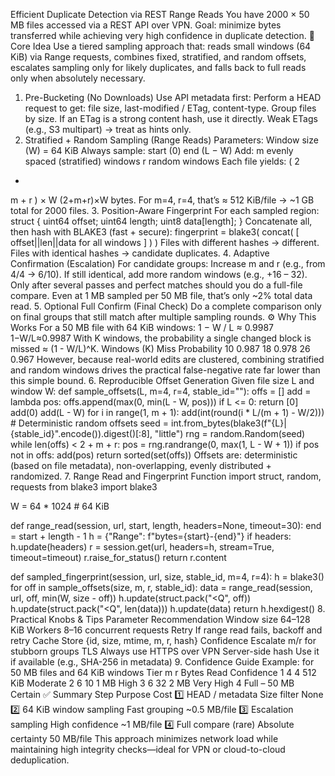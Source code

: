 Efficient Duplicate Detection via REST Range Reads
You have 2000 × 50 MB files accessed via a REST API over VPN.
Goal: minimize bytes transferred while achieving very high confidence in duplicate detection.
🔹 Core Idea
Use a tiered sampling approach that:
reads small windows (64 KiB) via Range requests,
combines fixed, stratified, and random offsets,
escalates sampling only for likely duplicates,
and falls back to full reads only when absolutely necessary.
1. Pre-Bucketing (No Downloads)
Use API metadata first:
Perform a HEAD request to get:
file size,
last-modified / ETag,
content-type.
Group files by size.
If an ETag is a strong content hash, use it directly.
Weak ETags (e.g., S3 multipart) → treat as hints only.
2. Stratified + Random Sampling (Range Reads)
Parameters:
Window size (W) = 64 KiB
Always sample:
start (0)
end (L − W)
Add:
m evenly spaced (stratified) windows
r random windows
Each file yields:
(
2
+
m
+
r
)
×
W
(2+m+r)×W
bytes.
For m=4, r=4, that’s ≈ 512 KiB/file → ~1 GB total for 2000 files.
3. Position-Aware Fingerprint
For each sampled region:
struct {
  uint64 offset;
  uint64 length;
  uint8 data[length];
}
Concatenate all, then hash with BLAKE3 (fast + secure):
fingerprint = blake3( concat( [ offset||len||data for all windows ] ) )
Files with different hashes → different.
Files with identical hashes → candidate duplicates.
4. Adaptive Confirmation (Escalation)
For candidate groups:
Increase m and r (e.g., from 4/4 → 6/10).
If still identical, add more random windows (e.g., +16 – 32).
Only after several passes and perfect matches should you do a full-file compare.
Even at 1 MB sampled per 50 MB file, that’s only ~2% total data read.
5. Optional Full Confirm (Final Check)
Do a complete comparison only on final groups that still match after multiple sampling rounds.
⚙️ Why This Works
For a 50 MB file with 64 KiB windows:
1
−
W
/
L
≈
0.9987
1−W/L≈0.9987
With K windows, the probability a single changed block is missed ≈ (1 - W/L)^K.
Windows (K)	Miss Probability
10	0.987
18	0.978
26	0.967
However, because real-world edits are clustered, combining stratified and random windows drives the practical false-negative rate far lower than this simple bound.
6. Reproducible Offset Generation
Given file size L and window W:
def sample_offsets(L, m=4, r=4, stable_id=""):
    offs = []
    add = lambda pos: offs.append(max(0, min(L - W, pos)))
    if L <= 0: return [0]
    add(0)
    add(L - W)
    for i in range(1, m + 1):
        add(int(round(i * L/(m + 1) - W/2)))
    # Deterministic random offsets
    seed = int.from_bytes(blake3(f"{L}|{stable_id}".encode()).digest()[:8], "little")
    rng = random.Random(seed)
    while len(offs) < 2 + m + r:
        pos = rng.randrange(0, max(1, L - W + 1))
        if pos not in offs:
            add(pos)
    return sorted(set(offs))
Offsets are:
deterministic (based on file metadata),
non-overlapping,
evenly distributed + randomized.
7. Range Read and Fingerprint Function
import struct, random, requests
from blake3 import blake3

W = 64 * 1024  # 64 KiB

def range_read(session, url, start, length, headers=None, timeout=30):
    end = start + length - 1
    h = {"Range": f"bytes={start}-{end}"}
    if headers: h.update(headers)
    r = session.get(url, headers=h, stream=True, timeout=timeout)
    r.raise_for_status()
    return r.content

def sampled_fingerprint(session, url, size, stable_id, m=4, r=4):
    h = blake3()
    for off in sample_offsets(size, m, r, stable_id):
        data = range_read(session, url, off, min(W, size - off))
        h.update(struct.pack("<Q", off))
        h.update(struct.pack("<Q", len(data)))
        h.update(data)
    return h.hexdigest()
8. Practical Knobs & Tips
Parameter	Recommendation
Window size	64–128 KiB
Workers	8–16 concurrent requests
Retry	If range read fails, backoff and retry
Cache	Store {id, size, mtime, m, r, hash}
Confidence	Escalate m/r for stubborn groups
TLS	Always use HTTPS over VPN
Server-side hash	Use it if available (e.g., SHA-256 in metadata)
9. Confidence Guide
Example: for 50 MB files and 64 KiB windows
Tier	m	r	Bytes Read	Confidence
1	4	4	512 KiB	Moderate
2	6	10	1 MB	High
3	6	32	2 MB	Very High
4	Full	–	50 MB	Certain
✅ Summary
Step	Purpose	Cost
1️⃣ HEAD / metadata	Size filter	None
2️⃣ 64 KiB window sampling	Fast grouping	~0.5 MB/file
3️⃣ Escalation sampling	High confidence	~1 MB/file
4️⃣ Full compare (rare)	Absolute certainty	50 MB/file
This approach minimizes network load while maintaining high integrity checks—ideal for VPN or cloud-to-cloud deduplication.